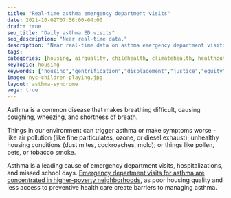 ```yaml
---
title: "Real-time asthma emergency department visits"
date: 2021-10-02T07:56:00-04:00
draft: true
seo_title: "Daily asthma ED visits"
seo_description: "Near real-time data."
description: "Near real-time data on asthma emergency department visits in NYC."
tags: 
categories: [housing, airquality, childhealth, climatehealth, healthoutcomes, pests]
keyTopic: housing
keywords: ["housing","gentrification","displacement","justice","equity"]
image: nyc-children-playing.jpg
layout: asthma-syndrome
vega: true
---
```


Asthma is a common disease that makes breathing difficult, causing coughing, wheezing, and shortness of breath.

Things in our environment can trigger asthma or make symptoms worse - like air pollution (like fine particulates, ozone, or diesel exhaust); unhealthy housing conditions (dust mites, cockroaches, mold); or things like pollen, pets, or tobacco smoke. 

Asthma is a leading cause of emergency department visits, hospitalizations, and missed school days. <a href="/data-explorer/asthma/?id=2384#display=map">Emergency department visits for asthma are concentrated in higher-poverty neighborhoods</a>, as poor housing quality and less access to preventive health care create barriers to managing asthma.








